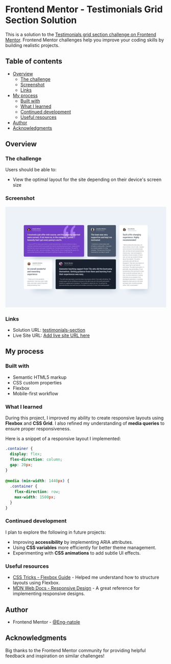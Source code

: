 # Frontend Mentor - Testimonials Grid Section Solution

This is a solution to the [Testimonials grid section challenge on Frontend Mentor](https://www.frontendmentor.io/challenges/testimonials-grid-section-Nnw6J7Un7). Frontend Mentor challenges help you improve your coding skills by building realistic projects.

## Table of contents

- [Overview](#overview)
  - [The challenge](#the-challenge)
  - [Screenshot](#screenshot)
  - [Links](#links)
- [My process](#my-process)
  - [Built with](#built-with)
  - [What I learned](#what-i-learned)
  - [Continued development](#continued-development)
  - [Useful resources](#useful-resources)
- [Author](#author)
- [Acknowledgments](#acknowledgments)

## Overview

### The challenge

Users should be able to:

- View the optimal layout for the site depending on their device's screen size

### Screenshot

![desktop-screenshot](./images/desktop-screenshot.jpg)

### Links

- Solution URL: [testimonials-section](https://github.com/Eng-Natole/testimonials-section)
- Live Site URL: [Add live site URL here](https://your-live-site-url.com)

## My process

### Built with

- Semantic HTML5 markup
- CSS custom properties
- Flexbox
- Mobile-first workflow

### What I learned

During this project, I improved my ability to create responsive layouts using **Flexbox** and **CSS Grid**. I also refined my understanding of **media queries** to ensure proper responsiveness.

Here is a snippet of a responsive layout I implemented:

```css
.container {
  display: flex;
  flex-direction: column;
  gap: 20px;
}

@media (min-width: 1440px) {
  .container {
    flex-direction: row;
    max-width: 1500px;
  }
}
```

### Continued development

I plan to explore the following in future projects:

- Improving **accessibility** by implementing ARIA attributes.
- Using **CSS variables** more efficiently for better theme management.
- Experimenting with **CSS animations** to add subtle UI effects.

### Useful resources

- [CSS Tricks - Flexbox Guide](https://css-tricks.com/snippets/css/a-guide-to-flexbox/) - Helped me understand how to structure layouts using Flexbox.
- [MDN Web Docs - Responsive Design](https://developer.mozilla.org/en-US/docs/Learn/CSS/CSS_layout/Responsive_Design) - A great reference for implementing responsive designs.

## Author

- Frontend Mentor - [@Eng-natole](https://www.frontendmentor.io/profile/@Eng-natole)

## Acknowledgments

Big thanks to the Frontend Mentor community for providing helpful feedback and inspiration on similar challenges!
